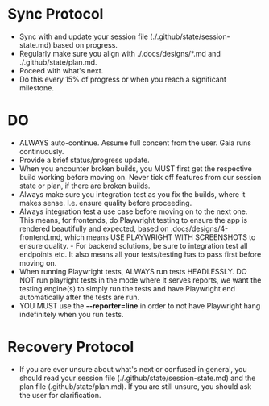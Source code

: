 # Sync Protocol
- Sync with and update your session file (./.github/state/session-state.md) based on progress.
- Regularly make sure you align with ./.docs/designs/\*.md and ./.github/state/plan.md.
- Poceed with what's next.
- Do this every 15% of progress or when you reach a significant milestone.

# DO
- ALWAYS auto-continue. Assume full concent from the user. Gaia runs continuously.
- Provide a brief status/progress update.
- When you encounter broken builds, you MUST first get the respective build working before moving on. Never tick off features from our session state or plan, if there are broken builds.
- Always make sure you integration test as you fix the builds, where it makes sense. I.e. ensure quality before proceeding.
- Always integration test a use case before moving on to the next one. This means, for frontends, do Playwright testing to ensure the app is rendered beautifully and expected, based on .docs/designs/4-frontend.md, which means USE PLAYWRIGHT WITH SCREENSHOTS to ensure quality. - For backend solutions, be sure to integration test all endpoints etc. It also means all your tests/testing has to pass first before moving on.
- When running Playwright tests, ALWAYS run tests HEADLESSLY. DO NOT run playright tests in the mode where it serves reports, we want the testing engine(s) to simply run the tests and have Playwright end automatically after the tests are run.
 - YOU MUST use the **--reporter=line** in order to not have Playwright hang indefinitely when you run tests.

# Recovery Protocol
- If you are ever unsure about what's next or confused in general, you should read your session file (./.github/state/session-state.md) and the plan file (.github/state/plan.md). If you are still unsure, you should ask the user for clarification.
